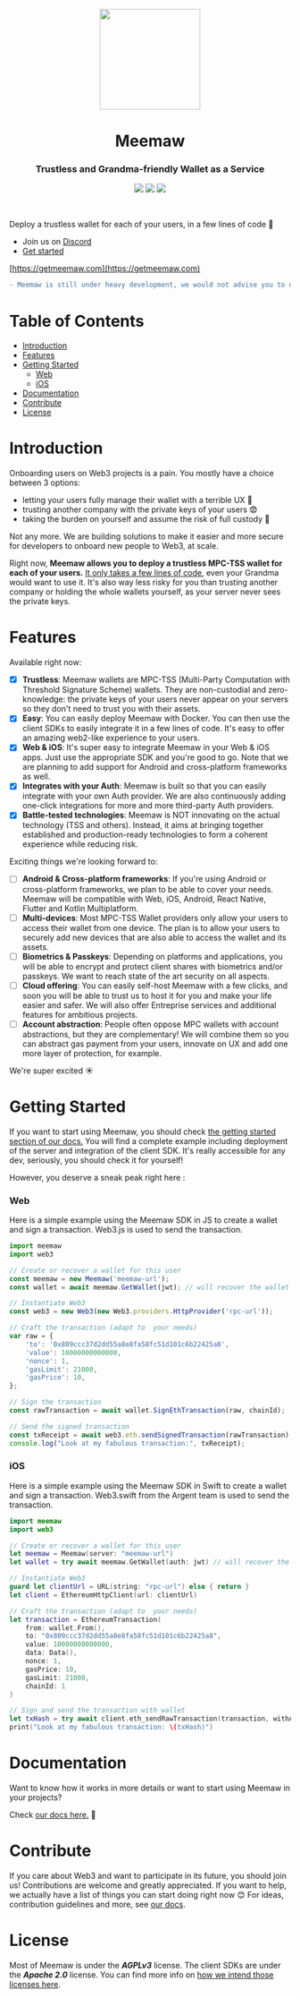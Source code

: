 <p align="center">
    <img src="https://influchain.fra1.digitaloceanspaces.com/static/img/grandma-transparent-purple.png" width="180px" />
</p>

<h1 align="center">Meemaw</h1>

<h3 align="center">Trustless and Grandma-friendly Wallet as a Service</h3>

<p align="center">
    <img src="https://img.shields.io/badge/Latest-v0.1-blue"/>
    <img src="https://img.shields.io/badge/Stability-Alpha-orange"/>
    <img src="https://img.shields.io/badge/License-AGPL%20v3-green.svg"/>
</p>

<br />

Deploy a trustless wallet for each of your users, in a few lines of code 🚀 
* Join us on [Discord](https://discord.gg/XD4dq4BE)
* [Get started](https://getmeemaw.com/docs/getting-started)
  
[https://getmeemaw.com](https://getmeemaw.com)

```diff
- Meemaw is still under heavy development, we would not advise you to use it in production just yet. 
```

Table of Contents
=================

  * [Introduction](#introduction)
  * [Features](#features)
  * [Getting Started](#getting-started)
      * [Web](#web)
      * [iOS](#ios)
  * [Documentation](#documentation)
  * [Contribute](#contribute)
  * [License](#license)

# Introduction

Onboarding users on Web3 projects is a pain. You mostly have a choice between 3 options: 
* letting your users fully manage their wallet with a terrible UX 🤮
* trusting another company with the private keys of your users 😨
* taking the burden on yourself and assume the risk of full custody 🤯

Not any more. We are building solutions to make it easier and more secure for developers to onboard new people to Web3, at scale.

Right now, **Meemaw allows you to deploy a trustless MPC-TSS wallet for each of your users.** [It only takes a few lines of code](#getting-started), even your Grandma would want to use it. It's also way less risky for you than trusting another company or holding the whole wallets yourself, as your server never sees the private keys.

# Features

Available right now:

- [x] **Trustless**: Meemaw wallets are MPC-TSS (Multi-Party Computation with Threshold Signature Scheme) wallets. They are non-custodial and zero-knowledge: the private keys of your users never appear on your servers so they don't need to trust you with their assets.
- [x] **Easy**: You can easily deploy Meemaw with Docker. You can then use the client SDKs to easily integrate it in a few lines of code. It's easy to offer an amazing web2-like experience to your users.
- [x] **Web & iOS**: It's super easy to integrate Meemaw in your Web & iOS apps. Just use the appropriate SDK and you're good to go. Note that we are planning to add support for Android and cross-platform frameworks as well.
- [x] **Integrates with your Auth**: Meemaw is built so that you can easily integrate with your own Auth provider. We are also continuously adding one-click integrations for more and more third-party Auth providers.
- [x] **Battle-tested technologies**: Meemaw is NOT innovating on the actual technology (TSS and others). Instead, it aims at bringing together established and production-ready technologies to form a coherent experience while reducing risk. 
<!-- the next points are not as key and important, people will see it in docs or it's obvious -->
<!-- - [x] **Ethereum and more**: Meemaw is compatible with most blockchains (those based on ECDSA). On top of that, it provides helpers to send transactions and call smart contract on Ethereum and other EVM blockchains with one line of code. -->
<!--* **No vendor lock-in**: On top of being open-source and here to stay, Meemaw is built so that you can migrate at any time. From cloud or self-hosted to a competitor or to a different way of dealing with Web3 onboarding.-->
<!--* **Self-hosted**: Meemaw is built so that you can easily self-host it in just a few clicks. Depending on your objectives, you may want to install Meemaw with Docker or build it from source. Both options are available.-->


Exciting things we're looking forward to:

- [ ] **Android & Cross-platform frameworks**: If you're using Android or cross-platform frameworks, we plan to be able to cover your needs. Meemaw will be compatible with Web, iOS, Android, React Native, Flutter and Kotlin Multiplatform.
- [ ] **Multi-devices**: Most MPC-TSS Wallet providers only allow your users to access their wallet from one device. The plan is to allow your users to securely add new devices that are also able to access the wallet and its assets.
- [ ] **Biometrics & Passkeys**: Depending on platforms and applications, you will be able to encrypt and protect client shares with biometrics and/or passkeys. We want to reach state of the art security on all aspects.
- [ ] **Cloud offering**: You can easily self-host Meemaw with a few clicks, and soon you will be able to trust us to host it for you and make your life easier and safer. We will also offer Entreprise services and additional features for ambitious projects.
- [ ] **Account abstraction**: People often oppose MPC wallets with account abstractions, but they are complementary! We will combine them so you can abstract gas payment from your users, innovate on UX and add one more layer of protection, for example.
<!-- - [ ] **Dual server mode**: You will be able to perform the TSS process between two servers, removing the need to store anything client-side. You will also be able to combine one server you self-host and one server we host on our cloud, maximising the benefits. -->

We're super excited ☀️

# Getting Started

If you want to start using Meemaw, you should check [the getting started section of our docs.](https://getmeemaw.com/docs/getting-started) You will find a complete example including deployment of the server and integration of the client SDK. It's really accessible for any dev, seriously, you should check it for yourself!

However, you deserve a sneak peak right here :

### Web
Here is a simple example using the Meemaw SDK in JS to create a wallet and sign a transaction. Web3.js is used to send the transaction.

```javascript
import meemaw
import web3

// Create or recover a wallet for this user
const meemaw = new Meemaw('meemaw-url');
const wallet = await meemaw.GetWallet(jwt); // will recover the wallet if exists for the user or create a new one

// Instantiate Web3
const web3 = new Web3(new Web3.providers.HttpProvider('rpc-url'));

// Craft the transaction (adapt to  your needs)   
var raw = {
    'to': '0x809ccc37d2dd55a8e8fa58fc51d101c6b22425a8',
    'value': 10000000000000, 
    'nonce': 1,
    'gasLimit': 21000,
    'gasPrice': 10,
};

// Sign the transaction
const rawTransaction = await wallet.SignEthTransaction(raw, chainId);

// Send the signed transaction
const txReceipt = await web3.eth.sendSignedTransaction(rawTransaction);
console.log("Look at my fabulous transaction:", txReceipt);

```

### iOS
Here is a simple example using the Meemaw SDK in Swift to create a wallet and sign a transaction. Web3.swift from the Argent team is used to send the transaction.

```swift
import meemaw
import web3

// Create or recover a wallet for this user
let meemaw = Meemaw(server: "meemaw-url")
let wallet = try await meemaw.GetWallet(auth: jwt) // will recover the wallet if exists for the user or create a new one

// Instantiate Web3
guard let clientUrl = URL(string: "rpc-url") else { return }
let client = EthereumHttpClient(url: clientUrl)

// Craft the transaction (adapt to  your needs) 
let transaction = EthereumTransaction(
    from: wallet.From(),
    to: "0x809ccc37d2dd55a8e8fa58fc51d101c6b22425a8",
    value: 10000000000000,
    data: Data(),
    nonce: 1,
    gasPrice: 10,
    gasLimit: 21000,
    chainId: 1
)

// Sign and send the transaction with wallet
let txHash = try await client.eth_sendRawTransaction(transaction, withAccount: wallet)
print("Look at my fabulous transaction: \(txHash)")
```

# Documentation

Want to know how it works in more details or want to start using Meemaw in your projects?

Check [our docs here.](https://getmeemaw.com/docs/intro) 🚀

# Contribute

If you care about Web3 and want to participate in its future, you should join us! Contributions are welcome and greatly appreciated.
If you want to help, we actually have a list of things you can start doing right now 😊
For ideas, contribution guidelines and more, see [our docs](https://getmeemaw.com/docs/contribute/).

# License

Most of Meemaw is under the ***AGPLv3*** license. The client SDKs are under the ***Apache 2.0*** license. You can find more info on [how we intend those licenses here](licenses.md).
